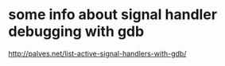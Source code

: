 some info about signal handler debugging with gdb
=================================================

http://palves.net/list-active-signal-handlers-with-gdb/
